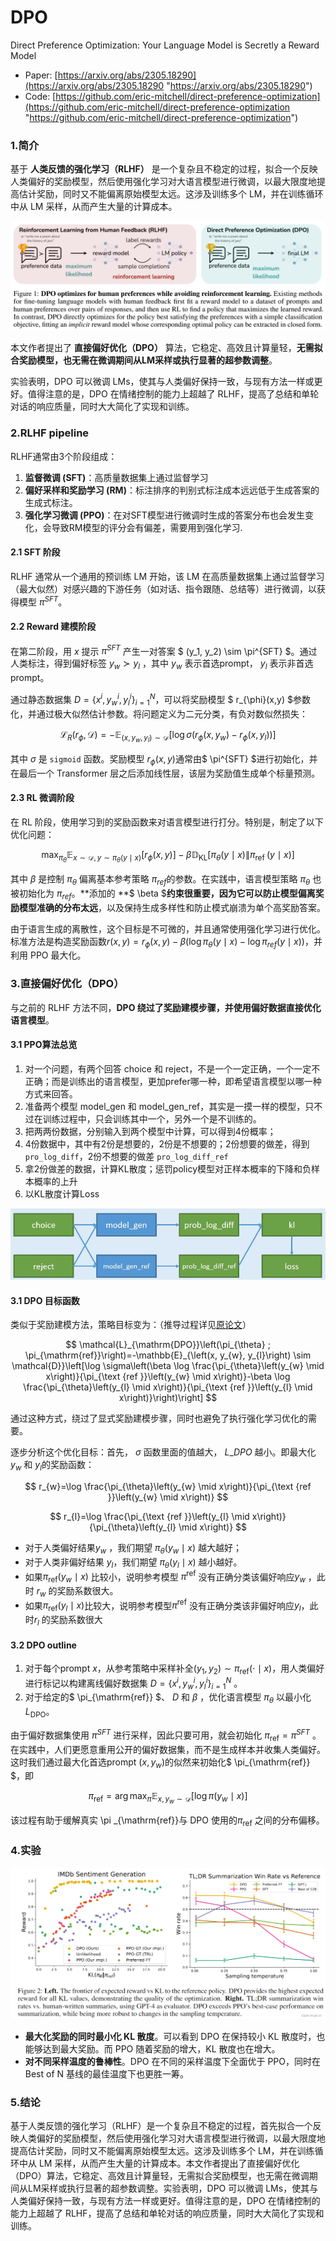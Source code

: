 # DPO

Direct Preference Optimization: Your Language Model is Secretly a Reward Model

-   Paper: [https://arxiv.org/abs/2305.18290](https://arxiv.org/abs/2305.18290 "https://arxiv.org/abs/2305.18290")
-   Code: [https://github.com/eric-mitchell/direct-preference-optimization](https://github.com/eric-mitchell/direct-preference-optimization "https://github.com/eric-mitchell/direct-preference-optimization")

### 1.简介

基于 **人类反馈的强化学习（RLHF）** 是一个复杂且不稳定的过程，拟合一个反映人类偏好的奖励模型，然后使用强化学习对大语言模型进行微调，以最大限度地提高估计奖励，同时又不能偏离原始模型太远。这涉及训练多个 LM，并在训练循环中从 LM 采样，从而产生大量的计算成本。

![](image/image_udA7tRUhZv.png)

本文作者提出了 **直接偏好优化（DPO）** 算法，它稳定、高效且计算量轻，**无需拟合奖励模型，也无需在微调期间从LM采样或执行显著的超参数调整**。

实验表明，DPO 可以微调 LMs，使其与人类偏好保持一致，与现有方法一样或更好。值得注意的是，DPO 在情绪控制的能力上超越了 RLHF，提高了总结和单轮对话的响应质量，同时大大简化了实现和训练。

### 2.RLHF pipeline

RLHF通常由3个阶段组成：

1.  **监督微调 (SFT)**：高质量数据集上通过监督学习
2.  **偏好采样和奖励学习 (RM)**：标注排序的判别式标注成本远远低于生成答案的生成式标注。
3.  **强化学习微调 (PPO)**：在对SFT模型进行微调时生成的答案分布也会发生变化，会导致RM模型的评分会有偏差，需要用到强化学习.

#### 2.1 SFT 阶段

RLHF 通常从一个通用的预训练 LM 开始，该 LM 在高质量数据集上通过监督学习（最大似然）对感兴趣的下游任务（如对话、指令跟随、总结等）进行微调，以获得模型 $\pi^{SFT}$。

#### 2.2 Reward 建模阶段

在第二阶段，用 $x$ 提示 $\pi^{SFT}$ 产生一对答案 $  (y_1, y_2) \sim \pi^{SFT} $。通过人类标注，得到偏好标签 $y_w \succ y_l$ ，其中 $y_w$  表示首选prompt， $y_l$ 表示非首选prompt。

通过静态数据集 $D=\left\{x^{i}, y_{w}^{i}, y_{l}^{i}\right\}_{i=1}^{N}$，可以将奖励模型  $ r_{\phi}(x,y)  $参数化，并通过极大似然估计参数。将问题定义为二元分类，有负对数似然损失： &#x20;

$$
\mathcal{L}_{R}\left(r_{\phi}, \mathcal{D}\right)=-\mathbb{E}_{\left(x, y_{w}, y_{l}\right) \sim \mathcal{D}}\left[\log \sigma\left(r_{\phi}\left(x, y_{w}\right)-r_{\phi}\left(x, y_{l}\right)\right)\right]
$$

其中 $\sigma$ 是 `sigmoid`  函数。奖励模型  $r_{\phi}(x,y)$通常由$ \pi^{SFT}  $进行初始化，并在最后一个 Transformer 层之后添加线性层，该层为奖励值生成单个标量预测。

#### 2.3 RL 微调阶段

在 RL 阶段，使用学习到的奖励函数来对语言模型进行打分。特别是，制定了以下优化问题：

$$
\max _{\pi_{\theta}} \mathbb{E}_{x \sim \mathcal{D}, y \sim \pi_{\theta}(y \mid x)}\left[r_{\phi}(x, y)\right]-\beta \mathbb{D}_{\mathrm{KL}}\left[\pi_{\theta}(y \mid x) \| \pi_{\text {ref }}(y \mid x)\right]
$$

其中 $\beta$ 是控制 $\pi_{\theta}$  偏离基本参考策略 $\pi_{ref}$的参数。在实践中，语言模型策略 $\pi_{\theta}$ 也被初始化为 $\pi_{ref}$。\*\*添加的 \*\*$ \beta  $**约束很重要，因为它可以防止模型偏离奖励模型准确的分布太远**，以及保持生成多样性和防止模式崩溃为单个高奖励答案。

由于语言生成的离散性，这个目标是不可微的，并且通常使用强化学习进行优化。标准方法是构造奖励函数$r(x, y)=r_{\phi}(x, y)-\beta\left(\log \pi_{\theta}(y \mid x)-\log \pi_{r e f}(y \mid x)\right)$，并利用 PPO 最大化。

### 3.直接偏好优化（DPO）

与之前的 RLHF 方法不同，**DPO 绕过了奖励建模步骤，并使用偏好数据直接优化语言模型**。

#### 3.1 PPO算法总览

1.  对一个问题，有两个回答 choice 和 reject，不是一个一定正确，一个一定不正确；而是训练出的语言模型，更加prefer哪一种，即希望语言模型以哪一种方式来回答。
2.  准备两个模型 model\_gen 和 model\_gen\_ref，其实是一摸一样的模型，只不过在训练过程中，只会训练其中一个，另外一个是不训练的。
3.  把两两份数据，分别输入到两个模型中计算，可以得到4份概率；
4.  4份数据中，其中有2份是想要的，2份是不想要的；2份想要的做差，得到`pro_log_diff`，2份不想要的做差 `pro_log_diff_ref`
5.  拿2份做差的数据，计算KL散度；惩罚policy模型对正样本概率的下降和负样本概率的上升
6.  以KL散度计算Loss

![](image/image_okPAsQWVne.png)

#### 3.1 DPO 目标函数

类似于奖励建模方法，策略目标变为：（推导过程详见[原论文](https://arxiv.org/abs/2305.18290 "原论文")）

$$
\mathcal{L}_{\mathrm{DPO}}\left(\pi_{\theta} ; \pi_{\mathrm{ref}}\right)=-\mathbb{E}_{\left(x, y_{w}, y_{l}\right) \sim \mathcal{D}}\left[\log \sigma\left(\beta \log \frac{\pi_{\theta}\left(y_{w} \mid x\right)}{\pi_{\text {ref }}\left(y_{w} \mid x\right)}-\beta \log \frac{\pi_{\theta}\left(y_{l} \mid x\right)}{\pi_{\text {ref }}\left(y_{l} \mid x\right)}\right)\right]
$$

通过这种方式，绕过了显式奖励建模步骤，同时也避免了执行强化学习优化的需要。

逐步分析这个优化目标：首先， $\sigma$ 函数里面的值越大，  $L\_{DPO}$  越小。即最大化 $y_w$ 和 $y_l$的奖励函数： &#x20;

$$
r_{w}=\log \frac{\pi_{\theta}\left(y_{w} \mid x\right)}{\pi_{\text {ref }}\left(y_{w} \mid x\right)}
$$

$$
r_{l}=\log \frac{\pi_{\text {ref }}\left(y_{l} \mid x\right)}{\pi_{\theta}\left(y_{l} \mid x\right)}
$$

-   对于人类偏好结果$y_w$ ，我们期望 $\pi_{\theta}(y_w \mid x)$ 越大越好；
-   对于人类非偏好结果 $y_l$，我们期望 $\pi_{\theta}(y_l \mid x)$ 越小越好。
-   如果$\pi_{\mathrm{ref}}\left(y_w \mid x\right)$ 比较小，说明参考模型 $\pi^{\mathrm{ref}}$  没有正确分类该偏好响应$y_w$ ，此时 $r_w$ 的奖励系数很大。
-   如果$\pi_{\mathrm{ref}}\left(y_l \mid x\right)$比较大，说明参考模型$\pi^{\mathrm{ref}}$ 没有正确分类该非偏好响应$y_l$，此时$r_l$ 的奖励系数很大

#### 3.2 DPO outline

1.  对于每个prompt  $x$，从参考策略中采样补全$\left(y_{1}, y_{2}\right) \sim \pi_{\mathrm{ref}}(\cdot \mid x)$，用人类偏好进行标记以构建离线偏好数据集 $D=\left\{x^{i}, y_{w}^{i}, y_{l}^{i}\right\}_{i=1}^{N}$ 。
2.  对于给定的$  \pi_{\mathrm{ref}} $、 $D$ 和 $\beta$ ，优化语言模型 $\pi_{\theta}$ 以最小化 $L_{\mathrm{DPO}}$。

由于偏好数据集使用 $\pi^{SFT}$ 进行采样，因此只要可用，就会初始化 $\pi_{\mathrm{ref}} = \pi^{SFT}$ 。在实践中，人们更愿意重用公开的偏好数据集，而不是生成样本并收集人类偏好。这时我们通过最大化首选prompt $(x,y_w)$的似然来初始化$  \pi_{\mathrm{ref}} $，即 &#x20;

$$
\pi_{\mathrm{ref}}=\arg \max _{\pi} \mathbb{E}_{x, y_{w} \sim \mathcal{D}}\left[\log \pi\left(y_{w} \mid x\right)\right]
$$

该过程有助于缓解真实 \pi \_{\mathrm{ref}}与 DPO 使用的$\pi_{\mathrm{ref}}$ 之间的分布偏移。

### 4.实验

![](image/image_lGnkS89SGZ.png)

-   **最大化奖励的同时最小化 KL 散度**。可以看到 DPO 在保持较小 KL 散度时，也能够达到最大奖励。而 PPO 随着奖励的增大，KL 散度也在增大。
-   **对不同采样温度的鲁棒性**。DPO 在不同的采样温度下全面优于 PPO，同时在 Best of N 基线的最佳温度下也更胜一筹。

### 5.结论

基于人类反馈的强化学习（RLHF）是一个复杂且不稳定的过程，首先拟合一个反映人类偏好的奖励模型，然后使用强化学习对大语言模型进行微调，以最大限度地提高估计奖励，同时又不能偏离原始模型太远。这涉及训练多个 LM，并在训练循环中从 LM 采样，从而产生大量的计算成本。本文作者提出了直接偏好优化（DPO）算法，它稳定、高效且计算量轻，无需拟合奖励模型，也无需在微调期间从LM采样或执行显著的超参数调整。实验表明，DPO 可以微调 LMs，使其与人类偏好保持一致，与现有方法一样或更好。值得注意的是，DPO 在情绪控制的能力上超越了 RLHF，提高了总结和单轮对话的响应质量，同时大大简化了实现和训练。
